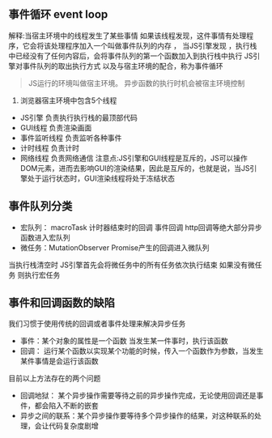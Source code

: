 ## 事件循环 event loop
解释:当宿主环境中的线程发生了某些事情  如果该线程发现，这件事情有处理程序，它会将该处理程序加入一个叫做事件队列的内存 ， 当JS引擎发现 ，执行栈中已经没有了任何内容后，会将事件队列的第一个函数加入到执行栈中执行
JS引擎对事件队列的取出执行方式 以及与宿主环境的配合，称为事件循环

>JS运行的环境叫做宿主环境。
>异步函数的执行时机会被宿主环境控制

1. 浏览器宿主环境中包含5个线程
- JS引擎 负责执行执行栈的最顶部代码
- GUI线程 负责渲染画面
- 事件监听线程 负责监听各种事件
- 计时线程 负责计时
- 网络线程 负责网络通信
注意点:JS引擎和GUI线程是互斥的，JS可以操作DOM元素，进而去影响GUI的渲染结果，因此是互斥的，也就是说，当JS引擎处于运行状态时，GUI渲染线程将处于冻结状态

## 事件队列分类
- 宏队列： macroTask 计时器结束时的回调  事件回调 http回调等绝大部分异步函数进入宏队列
- 微任务：MutationObserver  Promise产生的回调进入微队列

当执行栈清空时 
JS引擎首先会将微任务中的所有任务依次执行结束
如果没有微任务 则执行宏任务


## 事件和回调函数的缺陷

我们习惯于使用传统的回调或者事件处理来解决异步任务
- 事件：某个对象的属性是一个函数 当发生某一件事时，执行该函数
- 回调： 运行某个函数以实现某个功能的时候，传入一个函数作为参数，当发生某件事情是会运行该函数

目前以上方法存在的两个问题

- 回调地狱： 某个异步操作需要等待之前的异步操作完成，无论使用回调还是事件，都会陷入不断的嵌套
- 异步之间的联系：某个异步操作要等待多个异步操作的结果，对这种联系的处理，会让代码复杂度剧增